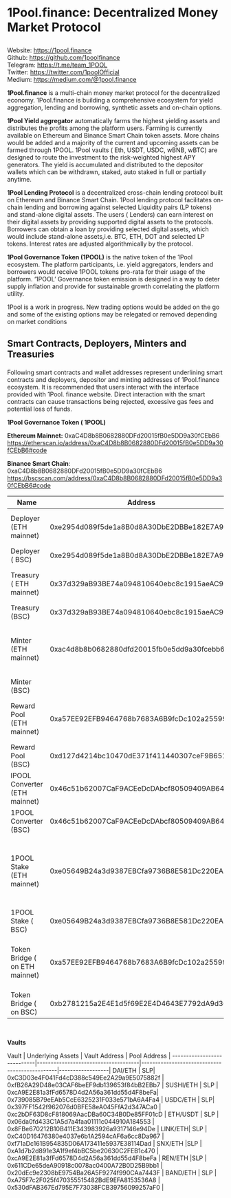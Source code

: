 #  1Pool.finance: Decentralized Money Market Protocol <br> </p>
Website: https://1pool.finance<br>
Github: https://github.com/1poolfinance<br>
Telegram: https://t.me/team_1POOL <br>
Twitter: https://twitter.com/1poolOfficial <br>
Medium: https://medium.com/@1pool.finance <br>

 **1Pool.finance** is a multi-chain money market protocol for the decentralized economy. 1Pool.finance is building a comprehensive ecosystem for yield aggregation, lending and borrowing, synthetic assets and on-chain options.<br></p>
 **1Pool Yield aggregator** automatically farms the highest yielding assets and distributes the profits among the platform users. Farming is currently available on Ethereum and Binance Smart Chain token assets. More chains would be added and a majority of the current and upcoming assets can be farmed through 1POOL. 1Pool vaults ( Eth, USDT, USDC, wBNB, wBTC) are designed to route the investment to the risk-weighted highest APY generators. The yield is accumulated and distributed to the depositor wallets which can be withdrawn, staked, auto staked in full or partially anytime. <br> </p>
   **1Pool Lending Protocol** is a decentralized cross-chain lending protocol built on Ethereum and Binance Smart Chain. 1Pool lending protocol facilitates on-chain lending and borrowing against selected Liquidity pairs (LP tokens) and stand-alone digital assets. The users ( Lenders) can earn interest on their digital assets by providing supported digital assets to the protocols. Borrowers can obtain a loan by providing selected digital assets, which would include stand-alone assets,i.e. BTC, ETH, DOT and selected LP tokens. Interest rates are adjusted algorithmically by the protocol.<br></p> 
**1Pool Governance Token (1POOL)** is the native token of the 1Pool ecosystem. The platform participants, i.e. yield aggregators, lenders and borrowers would receive 1POOL tokens pro-rata for their usage of the platform. ‘1POOL’ Governance token emission is designed in a way to deter supply inflation and provide for sustainable growth correlating the platform utility.<br></p>
1Pool is a work in progress. New trading options would be added on the go and some of the existing options may be relegated or removed depending on market conditions <br></p>
 ##  Smart Contracts,  Deployers, Minters and Treasuries <br> </p>
  Following smart contracts and wallet addresses represent underlining smart contracts and deployers, depositor and minting addresses of 1Pool.finance ecosystem.
It is recommended that users interact with the interface provided with 1Pool. finance website. Direct interaction with the smart contracts can cause transactions being rejected, excessive gas fees and potential loss of funds. <br></p>

**1Pool Governance Token ( 1POOL)**

**Ethereum  Mainnet:** 0xaC4D8b8B0682880DFd20015fB0e5DD9a30fCEbB6
https://etherscan.io/address/0xaC4D8b8B0682880DFd20015fB0e5DD9a30fCEbB6#code

**Binance Smart Chain**: 0xaC4D8b8B0682880DFd20015fB0e5DD9a30fCEbB6
https://bscscan.com/address/0xaC4D8b8B0682880DFd20015fB0e5DD9a30fCEbB6#code


 
Name	                                   |Address                                                   |     	Description     |
-----------------------------------------|---------------------------------------------------------- |---------------------
Deployer  (ETH mainnet)                  |	0xe2954d089f5de1a8B0d8A30DbE2DBBe182E7A908	             | Deploy and administer smart contracts |
Deployer ( BSC)                          |	0xe2954d089f5de1a8B0d8A30DbE2DBBe182E7A908	             |             ’’  |
Treasury ( ETH mainnet)	                 |0x37d329aB93BE74a094810640ebc8c1915aeAC948	               | Received 5% of minited 1POOL |
Treasury (BSC) 	                         | 0x37d329aB93BE74a094810640ebc8c1915aeAC948	               |             ’’    |
Minter  (ETH mainnet)	                   | 0xac4d8b8b0682880dfd20015fb0e5dd9a30fcebb6	               |  Ownership transferred to new minter. Mint 1POOL rewards |
Minter (BSC)		                         |                                                           |              ’’    |
Reward Pool (ETH mainnet)                |	0xa57EE92EFB9464768b7683A6B9fcDc102a255994	              | Farm 1POOL LP deposits; distribute rewards    |
Reward Pool (BSC)	|0xd127d4214bc10470dE371f411440307ceF9B651	                |       ’’                     |
IPOOL Converter (ETH mainnet) |	0x46c51b62007CaF9ACEeDcDAbcf80509409AB64E1	 | Convert Sushi – 1POOL
1POOL Converter (BSC)	|  0x46c51b62007CaF9ACEeDcDAbcf80509409AB64E1	|   Convert  Cake -1POOL
1POOL Stake (ETH mainnet) |  	0xe05649B24a3d9387EBCfa9736B8E581Dc220EA4a	|   Stake 1POOL Governence token; execute revenue share  (20% Revenue)
1POOL Stake ( BSC) |	0xe05649B24a3d9387EBCfa9736B8E581Dc220EA4a	        |             ’’
Token Bridge ( on ETH mainnet) |	0xa57EE92EFB9464768b7683A6B9fcDc102a255994	|   Swap 1POOL ERC 20 to 1POOL BEP 20 vice versa
Token Bridge ( on BSC)	|   0xb2781215a2E4E1d5f69E2E4D4643E7792dA9d369	   |                    ’’

<br></p>
**Vaults** <br> </p>
 Vault                       | Underlying Assets                   | Vault Address                                | Pool Address      |
 ----------------------------|-------------------------------------|-----------------------------------------------|------------------|
 DAI/ETH	|   SLP|      	0xC3D03e4F041Fd4cD388c549Ee2A29a9E5075882f	|   0xfB26A29D48e03CAF6beEF9db139653f84bB2EBb7 |
SUSHI/ETH	|  SLP |  	0xcA9E2E81a3fFd6578D4d2A56a361dd55d4F8beFa|   	0x739085B79eEAb5CcE6325231F033e571bA6A4Fa4 |
USDC/ETH |	SLP|	0x397FF1542f962076d0BFE58eA045FfA2d347ACa0 |	0xc2bDF63D8cF818069AacDBa60C34B0De85FF01cD |
ETH/USDT |	SLP | 	0x06da0fd433C1A5d7a4faa01111c044910A184553 |	0x8FBe670212B10B411E343983926a9317146e94De |
LINK/ETH| SLP |	0xC40D16476380e4037e6b1A2594cAF6a6cc8Da967 |	0xf71aDc161B954835D06A173411e5937E38114Dad |
SNX/ETH	|SLP |	0xA1d7b2d891e3A1f9ef4bBC5be20630C2FEB1c470 |	0xcA9E2E81a3fFd6578D4d2A56a361dd55d4F8beFa |
REN/ETH	|SLP |	0x611CDe65deA90918c0078ac0400A72B0D25B9bb1 | 	0x20dEc9e2308bE9754Ba26A5F9274f990CAa7443F |
BAND/ETH	| SLP	| 0xA75F7c2F025f470355515482BdE9EFA8153536A8 |	0x530dFAB367Ed795E7F73038FCB39756099257aF0 |

 
 
 





 



